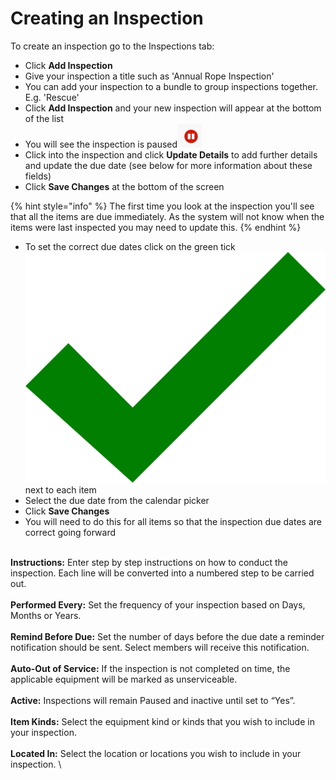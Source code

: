 # Creating an Inspection

To create an inspection go to the Inspections tab:

* Click **Add Inspection**
* Give your inspection a title such as 'Annual Rope Inspection'
* You can add your inspection to a bundle to group inspections together. E.g. 'Rescue'
* Click **Add Inspection** and your new inspection will appear at the bottom of the list
* You will see the inspection is paused![Image Placeholder](<../../.gitbook/assets/pause icon.png>)
* Click into the inspection and click **Update Details** to add further details and update the due date (see below for more information about these fields)
* Click **Save Changes** at the bottom of the screen

{% hint style="info" %}
The first time you look at the inspection you'll see that all the items are due immediately. As the system will not know when the items were last inspected you may need to update this.&#x20;
{% endhint %}

* To set the correct due dates click on the green tick ![Image Placeholder](<../../.gitbook/assets/green tick.png>) next to each item
* Select the due date from the calendar picker
* Click **Save Changes**
* You will need to do this for all items so that the inspection due dates are correct going forward

\
**Instructions:** Enter step by step instructions on how to conduct the inspection. Each line will be converted into a numbered step to be carried out.\
\
**Performed Every:** Set the frequency of your inspection based on Days, Months or Years.\
\
**Remind Before Due:** Set the number of days before the due date a reminder notification should be sent. Select members will receive this notification.\
\
**Auto-Out of Service:** If the inspection is not completed on time, the applicable equipment will be marked as unserviceable.\
\
**Active:** Inspections will remain Paused and inactive until set to “Yes”.\
\
**Item Kinds:** Select the equipment kind or kinds that you wish to include in your inspection.\
\
**Located In:** Select the location or locations you wish to include in your inspection. \
